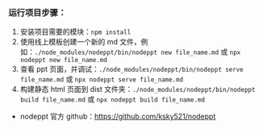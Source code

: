 ### 运行项目步骤：
1. 安装项目需要的模块：`npm install`
2. 使用线上模板创建一个新的 md 文件，例如：`./node_modules/nodeppt/bin/nodeppt new file_name.md` 或 `npx nodeppt new file_name.md`
3. 查看 ppt 页面，并调试：`./node_modules/nodeppt/bin/nodeppt serve file_name.md` 或 `npx nodeppt serve file_name.md`
4. 构建静态 html 页面到 dist 文件夹：`./node_modules/nodeppt/bin/nodeppt build file_name.md` 或 `npx nodeppt build file_name.md`

* nodeppt 官方 github：https://github.com/ksky521/nodeppt
